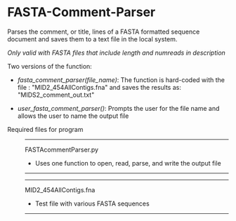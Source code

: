 # FASTA-Comment-Parser
Parses the comment, or title, lines of a FASTA formatted sequence document and saves them to a text file in the local system.

*Only valid with FASTA files that include length and numreads in description*

Two versions of the function:

* *fasta_comment_parser(file_name)*: The function is hard-coded with the file : "MID2_454AllContigs.fna" 
and saves the results as: "MIDS2_comment_out.txt"

* *user_fasta_comment_parser()*: Prompts the user for the file name and allows the user to name the output file


<dl>
  <dt> Required files for program </dt>
  
  <dd>

--- 
FASTAcommentParser.py
* Uses one function to open, read, parse, and write the output file
---

---
MID2_454AllContigs.fna
* Test file with various FASTA sequences
---
</dt>
